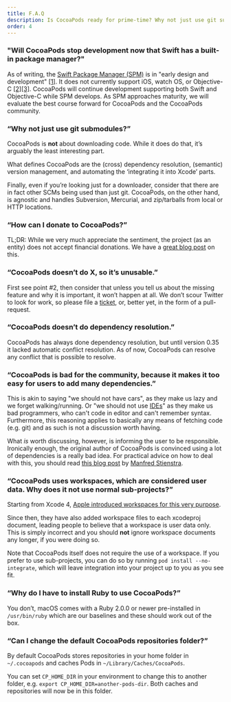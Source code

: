 ```yaml
---
title: F.A.Q
description: Is CocoaPods ready for prime-time? Why not just use git submodules? etc. etc.
order: 4
---
```


### "Will CocoaPods stop development now that Swift has a built-in package manager?"

  As of writing, the [Swift Package Manager (SPM)](https://github.com/apple/swift-package-manager) is in "early design and development" [[1]](https://github.com/apple/swift-package-manager/blob/14f47ad34967c7e7808863fb29fa3f9baf5db7a4/README.md#a-work-in-progress). It  does not currently support iOS, watch OS, or Objective-C [[2]](https://github.com/apple/swift-package-manager/blob/14f47ad34967c7e7808863fb29fa3f9baf5db7a4/Documentation/Package.swift.md#depending-on-apple-modules-eg-foundation)[[3]](https://github.com/apple/swift-package-manager/blob/14f47ad34967c7e7808863fb29fa3f9baf5db7a4/Documentation/PackageManagerCommunityProposal.md#support-for-other-languages). CocoaPods will continue development supporting both Swift and Objective-C while SPM develops. As SPM approaches maturity, we will evaluate the best course forward for CocoaPods and the CocoaPods community.


### “Why not just use git submodules?”

  CocoaPods is **not** about downloading code. While it does do that, it’s arguably the least interesting part.

  What defines CocoaPods are the (cross) dependency resolution, (semantic) version management, and automating the ‘integrating it into Xcode’ parts.

  Finally, even if you’re looking just for a downloader, consider that there are in fact other SCMs being used than just git. CocoaPods, on the other hand, is agnostic and handles Subversion, Mercurial, and zip/tarballs from local or HTTP locations.

### “How can I donate to CocoaPods?”

  TL;DR: While we very much appreciate the sentiment, the project (as an entity) does not accept financial donations. We have a [great blog post](https://blog.cocoapods.org/Why-we-dont-accept-donations/) on this.

### “CocoaPods doesn’t do X, so it’s unusable.”

  First see point #2, then consider that unless you tell us about the missing feature and why it is important, it won’t happen at all. We don’t scour Twitter to look for work, so please file a [ticket](https://github.com/CocoaPods/CocoaPods/issues/new), or, better yet, in the form of a pull-request.


### “CocoaPods doesn’t do dependency resolution.”

  CocoaPods has always done dependency resolution, but until version 0.35 it lacked automatic conflict resolution. As of now, CocoaPods can resolve any conflict that is possible to resolve.


### “CocoaPods is bad for the community, because it makes it too easy for users to add many dependencies.”

 This is akin to saying "we should not have cars", as they make us lazy and we forget walking/running. Or "we should not use [IDEs](http://programmers.stackexchange.com/questions/39798/being-ide-dependent-how-can-it-harm-me/39809#39809)" as they make us bad programmers, who can't code in editor and can't remember syntax. Furthermore, this reasoning applies to basically any means of fetching code (e.g. git) and as such is not a discussion worth having.

  What _is_ worth discussing, however, is informing the user to be responsible. Ironically enough, the original author of CocoaPods is convinced using a lot of dependencies is a really bad idea. For practical advice on how to deal with this, you should read [this blog post](http://www.fngtps.com/2013/a-quick-note-on-minimal-dependencies-in-ruby-on-rails/) by [Manfred Stienstra](https://twitter.com/manfreds).


### “CocoaPods uses workspaces, which are considered user data. Why does it not use normal sub-projects?”

  Starting from Xcode 4, [Apple introduced workspaces for this very purpose](http://developer.apple.com/library/ios/#featuredarticles/XcodeConcepts/Concept-Workspace.html).

  Since then, they have also added workspace files to each xcodeproj document, leading people to believe that a workspace is user data only. This is simply incorrect and you should **not** ignore workspace documents any longer, if you were doing so.

  Note that CocoaPods itself does not require the use of a workspace. If you prefer to use sub-projects, you can do so by running `pod install --no-integrate`, which will leave integration into your project up to you as you see fit.


### “Why do I have to install Ruby to use CocoaPods?”

  You don’t, macOS comes with a Ruby 2.0.0 or newer pre-installed in `/usr/bin/ruby` which are our baselines and these should work out of the box.
  
### “Can I change the default CocoaPods repositories folder?”

  By default CocoaPods stores repositories in your home folder in `~/.cocoapods` and caches Pods in `~/Library/Caches/CocoaPods`.

  You can set `CP_HOME_DIR` in your environment to change this to another folder, e.g. `export CP_HOME_DIR=another-pods-dir`. Both caches and repositories will now be in this folder.
